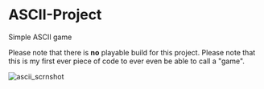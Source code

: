 # ASCII-Project
Simple ASCII game 

Please note that there is **no** playable build for this project. Please note that this is my first ever piece of code to ever even be able to call a "game". 

![ascii_scrnshot](https://user-images.githubusercontent.com/31830553/50387567-b1bea800-06ff-11e9-858b-c52d4cf4c034.png)
